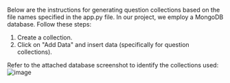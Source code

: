 Below are the instructions for generating question collections based on the file names specified in the app.py file. In our project, we employ a MongoDB database. Follow these steps:

1. Create a collection.
2. Click on "Add Data" and insert data (specifically for question collections).

Refer to the attached database screenshot to identify the collections used:
![image](https://github.com/Nisha-Sagar/MyAptitude/assets/121662936/2b0b629f-1e2b-4dde-9a6f-31b6f481af86)

